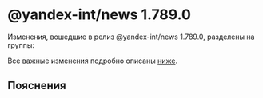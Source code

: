 # @yandex-int/news 1.789.0

<!-- ЧЕЛОВЕЧЕСКОЕ ВСТУПЛЕНИЕ -->

Изменения, вошедшие в релиз @yandex-int/news 1.789.0, разделены на группы:

Все важные изменения подробно описаны [ниже](#Пояснения).

## Пояснения

